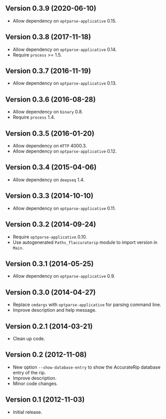Version 0.3.9 (2020-06-10)
--------------------------

- Allow dependency on `optparse-applicative` 0.15.

Version 0.3.8 (2017-11-18)
--------------------------

- Allow dependency on `optparse-applicative` 0.14.
- Require `process` >= 1.5.

Version 0.3.7 (2016-11-19)
--------------------------

- Allow dependency on `optparse-applicative` 0.13.

Version 0.3.6 (2016-08-28)
--------------------------

- Allow dependency on `binary` 0.8.
- Require `process` 1.4.

Version 0.3.5 (2016-01-20)
--------------------------

- Allow dependency on `HTTP` 4000.3.
- Allow dependency on `optparse-applicative` 0.12.

Version 0.3.4 (2015-04-06)
--------------------------

- Allow dependency on `deepseq` 1.4.

Version 0.3.3 (2014-10-10)
--------------------------

- Allow dependency on `optparse-applicative` 0.11.

Version 0.3.2 (2014-09-24)
--------------------------

- Require `optparse-applicative` 0.10.
- Use autogenerated `Paths_flaccuraterip` module to import version in `Main`.

Version 0.3.1 (2014-05-25)
--------------------------

- Allow dependency on `optparse-applicative` 0.9.

Version 0.3.0 (2014-04-27)
--------------------------

- Replace `cmdargs` with `optparse-applicative` for parsing command line.
- Improve description and help message.

Version 0.2.1 (2014-03-21)
--------------------------

- Clean up code.

Version 0.2 (2012-11-08)
------------------------

- New option `--show-database-entry` to show the AccurateRip database entry of
  the rip.
- Improve description.
- Minor code changes.

Version 0.1 (2012-11-03)
------------------------

- Initial release.
